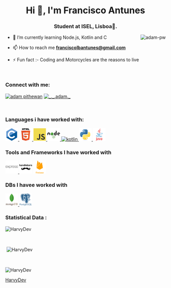 <h1 align="center">Hi 👋, I'm Francisco Antunes</h1>
<h3 align="center">Student at ISEL, Lisboa🌟.</h3>

<p><img align="right" src="https://github.com/Adam-pw/Adam-pw/blob/main/animation_500_kxa883sd.gif" alt="adam-pw" /></p>


- 🌱 I’m currently learning Node.js, Kotlin and C

- 📫 How to reach me **franciscolbantunes@gmail.com**

- ⚡ Fun fact :- Coding and Motorcycles are the reasons to live

<br>

<h3 align="left">Connect with me:</h3>
<p align="left">
  <a href="https://www.linkedin.com/in/francisco-antunes-62b88a282/" target="blank"><img align="center"
      src="https://raw.githubusercontent.com/rahuldkjain/github-profile-readme-generator/master/src/images/icons/Social/linked-in-alt.svg"
      alt="adam pithewan" height="30" width="40" /></a>
  <a href="https://www.instagram.com/antunes.05/" target="blank"><img align="center"
      src="https://raw.githubusercontent.com/rahuldkjain/github-profile-readme-generator/master/src/images/icons/Social/instagram.svg"
      alt="_._.adam._" height="30" width="40" /></a>
  </p>

<br>

<h3 align="left">Languages i have worked with:</h3>
<p align="left"> <a href="https://www.cprogramming.com/" target="_blank" rel="noreferrer"> <img src="https://raw.githubusercontent.com/devicons/devicon/master/icons/c/c-original.svg" alt="c" width="40" height="40" /> </a>
  <a href="https://www.w3.org/html/" target="_blank" rel="noreferrer"> <img src="https://raw.githubusercontent.com/devicons/devicon/master/icons/html5/html5-original-wordmark.svg" alt="html5" width="40" height="40" /> </a>
  <a href="https://developer.mozilla.org/en-US/docs/Web/JavaScript" target="_blank" rel="noreferrer"> <img src="https://raw.githubusercontent.com/devicons/devicon/master/icons/javascript/javascript-original.svg" alt="javascript" width="40" height="40" /> </a>
  <a href="https://nodejs.org" target="_blank" rel="noreferrer"> <img src="https://raw.githubusercontent.com/devicons/devicon/master/icons/nodejs/nodejs-original-wordmark.svg" alt="nodejs" width="40" height="40" /> </a> 
  <a href="https://kotlinlang.org" target="_blank" rel="noreferrer"> <img src="https://www.vectorlogo.zone/logos/kotlinlang/kotlinlang-icon.svg" alt="kotlin" width="40" height="40" /> </a> 
  <a href="https://www.python.org" target="_blank" rel="noreferrer"> <img src="https://raw.githubusercontent.com/devicons/devicon/master/icons/python/python-original.svg" alt="Python" width="40" height="40" /> </a>
  <a href="https://www.java.com" target="_blank" rel="noreferrer"> <img src="https://raw.githubusercontent.com/devicons/devicon/master/icons/java/java-original-wordmark.svg" alt="Java" width="40" height="40" /> </a>
    
  </p>

<h3 align="left">Tools and Frameworks I have worked with</h3>
<a href="https://expressjs.com/" target="_blank" rel="noreferrer"> <img src="https://raw.githubusercontent.com/devicons/devicon/master/icons/express/express-original-wordmark.svg" alt="express" width="40" height="40"/> </a>
<a href="https://handlebarsjs.com/" target="_blank" rel="noreferrer"> <img src="https://raw.githubusercontent.com/devicons/devicon/master/icons/handlebars/handlebars-original-wordmark.svg" alt="Handlebars" width="40" height="40"/></a>
<a href="https://firebase.google.com" target="_blank" rel="noreferrer"><img src="https://raw.githubusercontent.com/devicons/devicon/master/icons/firebase/firebase-plain-wordmark.svg" alt="Firebase" width="40" height="40"></a>

<h3 align="left">DBs I havee worked with</h3>
<a href="https://www.mongodb.com/" target="_blank" rel="noreferrer"> <img src="https://raw.githubusercontent.com/devicons/devicon/master/icons/mongodb/mongodb-original-wordmark.svg" alt="mongoDB" width="40" height="40"> </a>
<a href="https://www.postgresql.org/" target="_blank" rel="noreferrer"> <img src="https://raw.githubusercontent.com/devicons/devicon/master/icons/postgresql/postgresql-plain-wordmark.svg" alt="PostgreSQL" width="40" height="40"></a>
<br>

<h3>Statistical Data :</h3>
<p><img align="center"
    src="https://github-readme-stats.vercel.app/api/top-langs?username=HarvyDev&show_icons=true&locale=en&bg_color=0d1117&text_color=ffffff&layout=compact"
    alt="HarvyDev" 
    bg_color=#808080/></p>

<br>

<p>&nbsp;<img align="center" src="https://github-readme-stats.vercel.app/api?username=HarvyDev&show_icons=true&locale=en&bg_color=0d1117&text_color=ffffff&repo=convoychat"
    alt="HarvyDev" /></p>

<br>

<p><img align="center" src="https://github-readme-streak-stats.herokuapp.com/?user=HarvyDev&theme=dark&background=0d1117&date_format=M%20j[%2C%20Y]" alt="HarvyDev" /></p>
      
[HarvyDev](https://github.com/HarvyDev)
